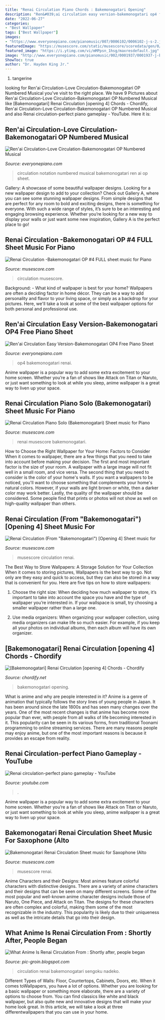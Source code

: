 ```yaml
---
title: "Renai Circulation Piano Chords : Bakemonogatari Opening"
description: "Ren&#039;ai circulation easy version-bakemonogatari op4 free piano sheet"
date: "2022-06-27"
categories:
- "Best Wallpaper"
tags: ["Best Wallpaper"]
images:
- "https://www.everyonepiano.com/pianomusic/007/0006102/0006102-j-s-2.jpg"
featuredImage: "https://musescore.com/static/musescore/scoredata/gen/0/2/7/5668720/0cb7498e451705429b0a1031a4a8019c2cc00290/score_0.png@850x1100?no-cachee=1565250939"
featured_image: "https://i.ytimg.com/vi/mMPpsn_1hsg/maxresdefault.jpg"
image: "http://www.everyonepiano.com/pianomusic/002/0001937/0001937-j-b-1.png"
ShowToc: true
author: "Dr. Hayden King Jr."
---
```



1. tangerine 

	

		
looking for Ren&#039;ai Circulation-Love Circulation-Bakemonogatari OP Numbered Musical you've visit to the right place. We have 9 Pictures about Ren&#039;ai Circulation-Love Circulation-Bakemonogatari OP Numbered Musical like [Bakemonogatari] Renai Circulation [opening 4] Chords - Chordify, Ren&#039;ai Circulation-Love Circulation-Bakemonogatari OP Numbered Musical and also Renai circulation-perfect piano gameplay - YouTube. Here it is:
		
    
## Ren&#039;ai Circulation-Love Circulation-Bakemonogatari OP Numbered Musical

<img loading=lazy src="http://www.everyonepiano.com/pianomusic/002/0001937/0001937-j-b-1.png" onerror="this.onerror=null;this.src='https://tse1.mm.bing.net/th?id=OIP.qjkElQKU4N2Dy3a-lqJkXQHaKe&amp;pid=15.1';" alt="Ren&#039;ai Circulation-Love Circulation-Bakemonogatari OP Numbered Musical">

_Source: everyonepiano.com_

>circulation notation numbered musical bakemonogatari ren ai op sheet. 

	

Gallery: A showcase of some beautiful wallpaper designs.
Looking for a new wallpaper design to add to your collection? Check out Gallery A, where you can see some stunning wallpaper designs. From simple designs that are perfect for any room to bold and exciting designs, there is something for everyone. With such a wide range of styles, it’s sure to be an interesting and engaging browsing experience. Whether you’re looking for a new way to display your walls or just want some new inspiration, Gallery A is the perfect place to go!





	
	
    
## Renai Circulation -Bakemonogatari OP #4 FULL Sheet Music For Piano

<img loading=lazy src="https://musescore.com/static/musescore/scoredata/gen/0/2/7/5668720/0cb7498e451705429b0a1031a4a8019c2cc00290/score_0.png@850x1100?no-cachee=1565250939" onerror="this.onerror=null;this.src='https://tse2.mm.bing.net/th?id=OIP.HW_mrTeox8nC5V8WiWK1MAHaJl&amp;pid=15.1';" alt="Renai Circulation -Bakemonogatari OP #4 FULL sheet music for Piano">

_Source: musescore.com_

>circulation musescore. 

	

Background: - What kind of wallpaper is best for your home?
Wallpapers are often a deciding factor in home décor. They can be a way to add personality and flavor to your living space, or simply as a backdrop for your pictures. Here, we'll take a look at some of the best wallpaper options for both personal and professional use.

    
## Ren&#039;ai Circulation Easy Version-Bakemonogatari OP4 Free Piano Sheet

<img loading=lazy src="https://www.everyonepiano.com/pianomusic/007/0006102/0006102-j-s-2.jpg" onerror="this.onerror=null;this.src='https://tse3.mm.bing.net/th?id=OIP.q6QCtB6FiIJ53kLvPy0sOAHaJo&amp;pid=15.1';" alt="Ren&#039;ai Circulation Easy Version-Bakemonogatari OP4 Free Piano Sheet">

_Source: everyonepiano.com_

>op4 bakemonogatari renai. 

	

Anime wallpaper is a popular way to add some extra excitement to your home screen. Whether you’re a fan of shows like Attack on Titan or Naruto, or just want something to look at while you sleep, anime wallpaper is a great way to liven up your space.

    
## Renai Circulation Piano Solo (Bakemonogatari) Sheet Music For Piano

<img loading=lazy src="https://musescore.com/static/musescore/scoredata/gen/4/6/6/5400664/1433a0d0ab08ae06c7119809567a4721774b859a/score_0.png@850x1100?no-cache=1583174718&amp;bgclr=ffffff" onerror="this.onerror=null;this.src='https://tse1.mm.bing.net/th?id=OIP.ncpK6k1TI_KJYQye4px4AQHaJl&amp;pid=15.1';" alt="Renai Circulation Piano Solo (Bakemonogatari) Sheet music for Piano">

_Source: musescore.com_

>renai musescore bakemonogatari. 

	

How to Choose the Right Wallpaper for Your Home: Factors to Consider
When it comes to wallpaper, there are a few things that you need to take into account before making your decision. The first and most important factor is the size of your room. A wallpaper with a large image will not fit well in a small room, and vice versa. 
The second thing that you need to consider is the color of your home's walls. If you want a wallpapers to be noticed, you'll want to choose something that complements your home's natural colors. However, if your walls are light brown or white, then a darker color may work better. 
Lastly, the quality of the wallpaper should be considered. Some people find that prints or photos will not show as well on high-quality wallpaper than others.

    
## Renai Circulation (From &quot;Bakemonogatari&quot;) [Opening 4] Sheet Music For

<img loading=lazy src="https://musescore.com/static/musescore/scoredata/gen/3/5/3/5564353/55b4b30eddd20189528648132abc50c4594eb99d/score_0.png@850x1100?no-cache=1586850244&amp;bgclr=ffffff" onerror="this.onerror=null;this.src='https://tse2.mm.bing.net/th?id=OIP.B33rpBsUz8vS5F3730CtbAHaJl&amp;pid=15.1';" alt="Renai Circulation (From &quot;Bakemonogatari&quot;) [Opening 4] Sheet music for">

_Source: musescore.com_

>musescore circulation renai. 

	

The Best Way to Store Wallpapers: A Storage Solution for Your Collection
When it comes to storing pictures, Wallpapers is the best way to go. Not only are they easy and quick to access, but they can also be stored in a way that is convenient for you. Here are five tips on how to store wallpapers:
1) Choose the right size: When deciding how much wallpaper to store, it’s important to take into account the space you have and the type of wallpaper you’re interested in. If your wallspace is small, try choosing a smaller wallpaper rather than a large one.

2) Use media organizers: When organizing your wallpaper collection, using media organizers can make life so much easier. For example, if you keep all your photos on individual albums, then each album will have its own organizer.

    
## [Bakemonogatari] Renai Circulation [opening 4] Chords - Chordify

<img loading=lazy src="https://i.ytimg.com/vi/6_e8ZbMGnjo/maxresdefault.jpg" onerror="this.onerror=null;this.src='https://tse2.mm.bing.net/th?id=OIP.wYlU57ndCbevAhZNFbDwEgHaEK&amp;pid=15.1';" alt="[Bakemonogatari] Renai Circulation [opening 4] Chords - Chordify">

_Source: chordify.net_

>bakemonogatari opening. 

	

What is anime and why are people interested in it?
Anime is a genre of animation that typically follows the story lines of young people in Japan. It has been around since the late 1800s and has seen many changes over the years. One of the most recent changes is that anime has become more popular than ever, with people from all walks of life becoming interested in it. This popularity can be seen in its various forms, from traditional Toonami programming to online streaming services. There are many reasons people may enjoy anime, but one of the most important reasons is because it provides an escape from reality.

    
## Renai Circulation-perfect Piano Gameplay - YouTube

<img loading=lazy src="https://i.ytimg.com/vi/mMPpsn_1hsg/maxresdefault.jpg" onerror="this.onerror=null;this.src='https://tse2.mm.bing.net/th?id=OIP.bGgoYu2T0AVOLbMi85lDwwHaEK&amp;pid=15.1';" alt="Renai circulation-perfect piano gameplay - YouTube">

_Source: youtube.com_

>. 

	

Anime wallpaper is a popular way to add some extra excitement to your home screen. Whether you’re a fan of shows like Attack on Titan or Naruto, or just want something to look at while you sleep, anime wallpaper is a great way to liven up your space.

    
## Bakemonogatari Renai Circulation Sheet Music For Saxophone (Alto

<img loading=lazy src="https://musescore.com/static/musescore/scoredata/gen/2/2/3/4899322/292f07e01741e526a7a781970861f51e6b16b72a/score_0.png@850x1100?no-cache=1583174725&amp;bgclr=ffffff" onerror="this.onerror=null;this.src='https://tse3.mm.bing.net/th?id=OIP.dMqAPta3JFSVLElUKZKGvAHaJl&amp;pid=15.1';" alt="Bakemonogatari Renai Circulation Sheet music for Saxophone (Alto">

_Source: musescore.com_

>musescore renai. 

	

Anime Characters and their Designs: Most animes feature colorful characters with distinctive designs.
There are a variety of anime characters and their designs that can be seen on many different screens. Some of the most popular and well-known anime character designs include those of Naruto, One Piece, and Attack on Titan. The designs for these characters are often complex and colorful, making them some of the most recognizable in the industry. This popularity is likely due to their uniqueness as well as the intricate details that go into their design.

    
## What Anime Is Renai Circulation From : Shortly After, People Began

<img loading=lazy src="https://i.pinimg.com/originals/d0/9f/ed/d09fed294055d70c6d06343c73a6317b.jpg" onerror="this.onerror=null;this.src='https://tse3.mm.bing.net/th?id=OIP.VHTfvK_1BWujTt4AS5zayAHaEK&amp;pid=15.1';" alt="What Anime Is Renai Circulation From : Shortly after, people began">

_Source: pic-groin.blogspot.com_

>circulation renai bakemonogatari sengoku nadeko. 

	

Different Types of Walls: Floor, Countertops, Cabinets, Doors, etc.
When it comes toWallpapers, you have a lot of options. Whether you are looking for a basic wallpaper or something more elaborate, there are a variety of options to choose from. You can find classics like white and black wallpaper, but also quite new and innovative designs that will make your home look great. In this article, we will take a look at three differentwallpapers that you can use in your home.

